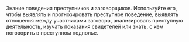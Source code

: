 Знание поведения преступников и заговорщиков. Используйте его, чтобы выявлять и прогнозировать преступное поведение, выявлять отношения между участниками заговора, анализировать преступную деятельность, изучать показания свидетелей или знать, с кем поговорить в преступном подполье.